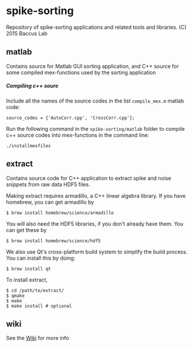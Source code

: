 spike-sorting
=============

Repository of spike-sorting applications and related tools and libraries.
(C) 2015 Baccus Lab

matlab
------

Contains source for Matlab GUI sorting application, and C++ source for some
compiled mex-functions used by the sorting application

##### Compiling c++ soure
Include all the names of the source codes in the list `compile_mex.m` matlab code:

    source_codes = {'AutoCorr.cpp', 'CrossCorr.cpp'};
  
Run the following command in the `spike-sorting/matlab` folder to compile c++ source 
codes into mex-functions in the command line:

    ./installmexfiles

extract
-------

Contains source code for C++ application to extract spike and noise snippets
from raw data HDF5 files.

Making extract requires armadillo, a C++ linear algebra library. If you have homebrew, you can get
armadillo by  

	$ brew install homebrew/science/armadillo

You will also need the HDF5 libraries, if you don't already have them. You can get these by

	$ brew install homebrew/science/hdf5

We also use Qt's cross-platform build system to simplify the build process. You can install
this by doing:

	$ brew install qt

To install extract,

	$ cd /path/to/extract/  
	$ qmake  
	$ make
	$ make install # optional  

wiki
----

See the [Wiki](https://github.com/baccuslab/spike-sorting/wiki) for more info
